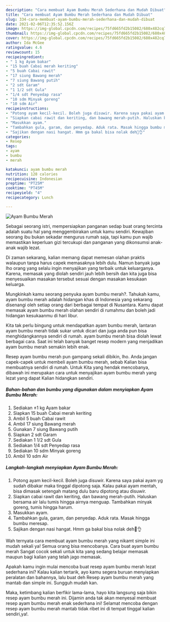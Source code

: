 ```yaml
---
description: "Cara membuat Ayam Bumbu Merah Sederhana dan Mudah Dibuat"
title: "Cara membuat Ayam Bumbu Merah Sederhana dan Mudah Dibuat"
slug: 334-cara-membuat-ayam-bumbu-merah-sederhana-dan-mudah-dibuat
date: 2021-02-06T12:35:52.156Z
image: https://img-global.cpcdn.com/recipes/75fd665fd2b15082/680x482cq70/ayam-bumbu-merah-foto-resep-utama.jpg
thumbnail: https://img-global.cpcdn.com/recipes/75fd665fd2b15082/680x482cq70/ayam-bumbu-merah-foto-resep-utama.jpg
cover: https://img-global.cpcdn.com/recipes/75fd665fd2b15082/680x482cq70/ayam-bumbu-merah-foto-resep-utama.jpg
author: Ida McGee
ratingvalue: 4.6
reviewcount: 15
recipeingredient:
- " 1 kg Ayam bakar"
- "15 buah Cabai merah keriting"
- "5 buah Cabai rawit"
- "17 siung Bawang merah"
- "7 siung Bawang putih"
- "2 sdt Garam"
- "1 1/2 sdt Gula"
- "1/4 sdt Penyedap rasa"
- "10 sdm Minyak goreng"
- "10 sdm Air"
recipeinstructions:
- "Potong ayam kecil-kecil. Boleh juga disuwir. Karena saya pakai ayam yg sudah dibakar maka tinggal dipotong saja. Kalau pakai ayam mentah, bisa dimasak setengah matang dulu baru dipotong atau disuwir."
- "Siapkan cabai rawit dan keriting, dan bawang merah-putih. Haluskan bersama air lalu tumis hingga airnya menguap. Tambahkan minyak goreng, tumis hingga harum."
- "Masukkan ayam."
- "Tambahkan gula, garam, dan penyedap. Aduk rata. Masak hingga bumbu meresap."
- "Sajikan dengan nasi hangat. Hmm ga bakal bisa nolak deh🤤👌"
categories:
- Resep
tags:
- ayam
- bumbu
- merah

katakunci: ayam bumbu merah 
nutrition: 128 calories
recipecuisine: Indonesian
preptime: "PT25M"
cooktime: "PT45M"
recipeyield: "4"
recipecategory: Lunch

---
```



![Ayam Bumbu Merah](https://img-global.cpcdn.com/recipes/75fd665fd2b15082/680x482cq70/ayam-bumbu-merah-foto-resep-utama.jpg)

Sebagai seorang istri, mempersiapkan panganan sedap buat orang tercinta adalah suatu hal yang menggembirakan untuk kamu sendiri. Kewajiban seorang ibu bukan sekadar mengurus rumah saja, tapi kamu pun wajib memastikan keperluan gizi tercukupi dan panganan yang dikonsumsi anak-anak wajib lezat.

Di zaman  sekarang, kalian memang dapat memesan olahan praktis walaupun tanpa harus capek memasaknya lebih dulu. Namun banyak juga lho orang yang selalu ingin menyajikan yang terbaik untuk keluarganya. Karena, memasak yang diolah sendiri jauh lebih bersih dan kita juga bisa menyesuaikan masakan tersebut sesuai dengan masakan kesukaan keluarga. 



Mungkinkah kamu seorang penyuka ayam bumbu merah?. Tahukah kamu, ayam bumbu merah adalah hidangan khas di Indonesia yang sekarang disenangi oleh setiap orang dari berbagai tempat di Nusantara. Kamu dapat memasak ayam bumbu merah olahan sendiri di rumahmu dan boleh jadi hidangan kesukaanmu di hari libur.

Kita tak perlu bingung untuk mendapatkan ayam bumbu merah, lantaran ayam bumbu merah tidak sukar untuk dicari dan juga anda pun bisa menghidangkannya sendiri di rumah. ayam bumbu merah bisa diolah lewat berbagai cara. Saat ini telah banyak banget resep modern yang menjadikan ayam bumbu merah semakin lebih enak.

Resep ayam bumbu merah pun gampang sekali dibikin, lho. Anda jangan capek-capek untuk membeli ayam bumbu merah, sebab Kalian bisa membuatnya sendiri di rumah. Untuk Kita yang hendak mencobanya, dibawah ini merupakan cara untuk menyajikan ayam bumbu merah yang lezat yang dapat Kalian hidangkan sendiri.

<!--inarticleads1-->

##### Bahan-bahan dan bumbu yang digunakan dalam menyiapkan Ayam Bumbu Merah:

1. Sediakan  ±1 kg Ayam bakar
1. Siapkan 15 buah Cabai merah keriting
1. Ambil 5 buah Cabai rawit
1. Ambil 17 siung Bawang merah
1. Gunakan 7 siung Bawang putih
1. Siapkan 2 sdt Garam
1. Sediakan 1 1/2 sdt Gula
1. Sediakan 1/4 sdt Penyedap rasa
1. Sediakan 10 sdm Minyak goreng
1. Ambil 10 sdm Air




<!--inarticleads2-->

##### Langkah-langkah menyiapkan Ayam Bumbu Merah:

1. Potong ayam kecil-kecil. Boleh juga disuwir. Karena saya pakai ayam yg sudah dibakar maka tinggal dipotong saja. Kalau pakai ayam mentah, bisa dimasak setengah matang dulu baru dipotong atau disuwir.
1. Siapkan cabai rawit dan keriting, dan bawang merah-putih. Haluskan bersama air lalu tumis hingga airnya menguap. Tambahkan minyak goreng, tumis hingga harum.
1. Masukkan ayam.
1. Tambahkan gula, garam, dan penyedap. Aduk rata. Masak hingga bumbu meresap.
1. Sajikan dengan nasi hangat. Hmm ga bakal bisa nolak deh🤤👌




Wah ternyata cara membuat ayam bumbu merah yang nikamt simple ini mudah sekali ya! Semua orang bisa mencobanya. Cara buat ayam bumbu merah Sangat cocok sekali untuk kita yang sedang belajar memasak maupun bagi kalian yang telah jago memasak.

Apakah kamu ingin mulai mencoba buat resep ayam bumbu merah lezat sederhana ini? Kalau kalian tertarik, ayo kamu segera buruan menyiapkan peralatan dan bahannya, lalu buat deh Resep ayam bumbu merah yang mantab dan simple ini. Sungguh mudah kan. 

Maka, ketimbang kalian berfikir lama-lama, hayo kita langsung saja bikin resep ayam bumbu merah ini. Dijamin anda tak akan menyesal membuat resep ayam bumbu merah enak sederhana ini! Selamat mencoba dengan resep ayam bumbu merah mantab tidak ribet ini di tempat tinggal kalian sendiri,ya!.

